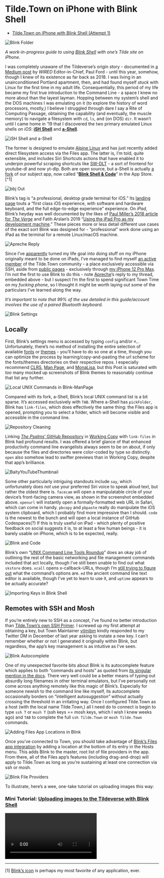 # Tilde.Town on iPhone with Blink Shell
- [Tilde.Town on iPhone with Blink Shell (Attempt 1)](drafts://open?uuid=E43D7483-F933-47DE-989C-BFD1D6931C1A)

![Blink Folder](https://tilde.town/~extratone/icons/blinkfolder.png)

*A work-in-progress guide to using [Blink Shell](https://testflight.apple.com/v1/app/1156707581) with one’s Tilde site on iPhone*.

I was completely unaware of the Tildeverse’s origin story - documented in [a Medium post](https://medium.com/message/tilde-club-i-had-a-couple-drinks-and-woke-up-with-1-000-nerds-a8904f0a2ebf) by *WIRED* Editor-in-Chief, Paul Ford - until this year, somehow, though I knew of its existence as far back as 2018. I was living in an unairconditioned Portland apartment, then, and had found myself *stuck* with Linux for the first time in my adult life. Consequentially, this period of my life became my first true introduction to the Command Line - a space I knew no more about than the layest layman. Hopping between my system’s shell and the DOS machines I was emulating on it (to explore the history of word processors, mostly,) I believe I struggled through dare I say a Rite of Computing Passage, obtaining the capability (and eventually, the muscle memory) to navigate a filesystem with `cd`, `ls`, and (on DOS) `dir`. It wasn’t until I came home in ‘19 that I discovered the two primary emulated Linux shells *on iOS*: [**iSH Shell**](https://apps.apple.com/us/app/ish-shell/id1436902243) and [**a-Shell**](https://apps.apple.com/us/app/a-shell/id1473805438).

![iSH Shell and a-Shell](https://user-images.githubusercontent.com/43663476/157366845-a604bd4c-3ea8-46fe-85e6-930adb8ca180.png)

The former is designed to emulate [Alpine Linux](https://alpinelinux.org) and has just recently added direct filesystem access via the Files app. The latter is, I’m told, quite extensible, and includes Siri Shortcuts actions that have enabled it to underpin powerful scraping shortcuts like [SW-DLT](https://routinehub.co/shortcut/7284/) - a sort of frontend for youtube-dl and now yt-dlp. Both are open source, but a-Shell is actually [a fork](https://github.com/holzschu/a-shell) of our subject app, now called “[**Blink Shell & Code**](https://apps.apple.com/us/app/blink-shell-code/id1594898306)” in the App Store.[^1]

![bbj Out](https://user-images.githubusercontent.com/43663476/155115271-faa55bfd-d151-4741-9a6c-e9664a457503.png)

Blink’s tag is “a professional, desktop grade terminal for iOS.” Its [landing page](https://blink.sh) touts a “first class iOS experience, with software and hardware keyboard, and the full edge-to-edge experience” experience. On *iPad*, Blink’s heyday was well documented by the likes of [Paul Miller’s 2018 article for *The Verge*](https://www.theverge.com/circuitbreaker/2018/3/27/17152482/ipad-pro-web-development-setup-how-to-terminal-apps) and Fatih Arslan’s 2019 “[Using the iPad Pro as my development machine](https://arslan.io/2019/01/07/using-the-ipad-pro-as-my-development-machine/).” These pieces more or less detail different use cases of the exact sort Blink was designed for - “professional” work done using an iPad as the terminal for a remote Linux/macOS machine.

![Apreche Reply](https://user-images.githubusercontent.com/43663476/157371504-32ebbca7-81bf-43c0-a762-cdbc0ad50181.png)

Since I’ve [apparently](https://twitter.com/NeoYokel/status/1421410673049972739) turned my life goal into doing stuff on my iPhone originally meant to be done on iPads, I’ve managed to find myself [an active member](https://tilde.town/~extratone) of the Tilde.Town community - a place exclusively accessible via SSH, aside from [public pages](https://raindrop.io/davidblue/tilde-22520136) - exclusively through [my iPhone 12 Pro Max](https://github.com/extratone/jorts). I’m not the first to use Blink to do this - note [Apreche](https://tilde.town/~apreche)’s reply to my thread, embedded above - but I suspect I’m the first to spend significant Town Time on my *fucking phone*, so I thought it might be worth laying out some of the particulars I’ve learned along the way. 

*It’s important to note that 99% of the use detailed in this guide/account involves the use of a paired Bluetooth keyboard.*

![Blink Settings](https://user-images.githubusercontent.com/43663476/157378620-9fb29373-d49e-4519-b734-8c75caf54dad.png)

## Locally

First, Blink’s settings menu is accessed by typing `config` and/or `⌘,`. Unfortunately, there’s no method of installing the entire selection of available [fonts](https://github.com/blinksh/fonts) or [themes](https://github.com/blinksh/themes) - you’ll have to do so one at a time, though you can optimize the process by learning/copy-and-pasting the url scheme for the fonts/themes directories on their respective repos. I especially recommend [CLRS](https://github.com/blinksh/themes/blob/master/themes/CLRS.js), [Man Page](https://github.com/blinksh/themes/blob/master/themes/Man%20Page.js), and [MonaLisa](https://github.com/blinksh/themes/blob/master/themes/MonaLisa.js), but this Post is saturated with *too* many mocked up screenshots of Blink themes to reasonably continue that list any further.

![Local UNIX Commands in Blink-ManPage](https://user-images.githubusercontent.com/43663476/155014762-7b8bfc6d-d6df-418a-b43e-6d7aa56582bb.png)

Compared with its fork, a-Shell, Blink’s local UNIX command list is a bit sparse. It’s accessed exclusively with `TAB`. Where a-Shell has `pickFolder`, Blink has `link-files`, which does effectively the same thing: the Files app is opened, prompting you to select a folder, which will become visible and accessible in the command line.

![Repository Cleaning](https://user-images.githubusercontent.com/43663476/156869875-93a67975-beb2-4a25-a855-b845514ed8b3.png)

Linking [*The Psalms*’ GitHub Repository](https://github.com/extratone/bilge) in [Working Copy](https://apps.apple.com/us/app/working-copy-git-client/id896694807) with `link-files` in Blink had profound results. I was offered a brief glance of that enhanced productivity command line evangelists always seem to be on about, if only because the files and directories were color-coded by type so distinctly. `open` also somehow lead to swifter previews than in Working Copy, despite that app’s brilliance.

![BaityYouTubeThumbnail](https://user-images.githubusercontent.com/43663476/155200832-d2d5fdcb-9538-4f3e-be46-e3b203f28f17.png)

Some other particularly intriguing standouts include `say`, which unfortunately does *not* use your preferred Siri voice to speak aloud text, but rather the oldest there is. `facecam` will open a manipulatable circle of your device’s front-facing camera view, as shown in the screenshot embedded above. `openurl` will instantly open a formally-formatted web URL in Safari, which can come in handy. `pbcopy` and `pbpaste` really do manipulate the iOS system clipboard, which I probably find more impressive than I should. `code` is the newest to the bunch and will open a local instance of GitHub Codespaces(?) If this is truly useful on iPad - which plenty of positive feedback on social suggests it is, to at least a few human beings - it is barely usable on iPhone, which is to be expected, really.

![Blink and Code](https://user-images.githubusercontent.com/43663476/157388631-7668b9d9-22e7-4fef-8c36-1081e213c193.png)

Blink’s own “[UNIX Command Line Tools Roundup](https://docs.blink.sh/advanced/unix-roundup)” does an okay job of outlining the rest of the basic networking and file management commands included that act locally, though I’ve still been unable to find out what `skstore` does. `xcall` opens x-callback-URLs, though I’m [still trying to figure out](https://reddit.com/r/BlinkShell/comments/ta27h9/docs_for_xcall_command) what the command’s options are. `ed` the ancient command line text editor is available, though I’ve yet to learn to use it, and `uptime` appears to be actually accurate?

![Importing Keys in Blink Shell](https://user-images.githubusercontent.com/43663476/154846142-4d16aa31-ee99-4ce9-94c5-852765d7d0b7.png)

## Remotes with SSH and Mosh

If you’re entirely new to SSH as a concept, I’ve found no better introduction than [Tilde.Town’s own SSH Primer](https://tilde.town/~extratone/wiki/getting-started/ssh.html). I screwed up my first attempt at obtaining a key, but Town Maintainer [vilmibm](https://tilde.town/~vilmibm) kindly responded to my Twitter DM in December of last year asking to instate a new key. I can’t remember whether or not I generated it originally within Blink, but regardless, the app’s key management is as intuitive as I’ve seen. 

![Blink Autocomplete](https://user-images.githubusercontent.com/43663476/157376845-c2adf11e-7f8c-44d1-8a37-fec0a9fabbcc.png)

One of my unexpected favorite bits about Blink is its autocomplete feature which applies to both “commands and hosts” as quoted from [its singular mention in the docs](https://docs.blink.sh/whats-new#version-100). There very well could be a better means of typing out absurdly long filenames in other terminal emulators, but I’ve personally not come across anything remotely like this magic of Blink’s. Especially for someone newish to the command line like myself, its autocomplete occasionally borders on “intelligent auto*suggestion*” without actually crossing the threshold in an irritating way. Once I configured Tilde.Town as a host (with the local name Tilde.Town,) all I need do to connect is begin to type `ssh T` or `mosh T` (ssh keys == mosh keys, which I wish I knew weeks ago) and `TAB` to complete the full `ssh Tilde.Town` or `mosh Tilde.Town` commands.

![Adding Files App Locations in Blink](https://user-images.githubusercontent.com/43663476/154846342-b9d49f30-61c4-438d-8886-0414951807f6.png)

Once you’ve connected to Town, you should take advantage of [Blink’s Files app integration](https://docs.blink.sh/advanced/files-app) by adding a location at the bottom of its entry in the Hosts menu. This adds Blink to the master, root list of file providers in the app. From there, all of the Files app’s features (including drag-and-drop) will apply to Tilde.Town as long as you’re sustaining at least one connection via ssh or mosh.

![Blink File Providers](https://user-images.githubusercontent.com/43663476/154846662-df10d713-6f54-46d2-8fb9-d1f77d42b14e.png)

To illustrate, here’s a wee, one-take tutorial on uploading images this way:

### Mini Tutorial: [Uploading images to the Tildeverse with Blink Shell](https://tilde.town/~extratone/videos/uploadingimageswithblink.MP4)

<video controls>
  <source src="https://tilde.town/~extratone/videos/uploadingimageswithblink.MP4">
</video>

---

[1] [Blink’s icon](https://tilde.town/~extratone/icons/blink.png) is perhaps my most favorite of any application, ever.